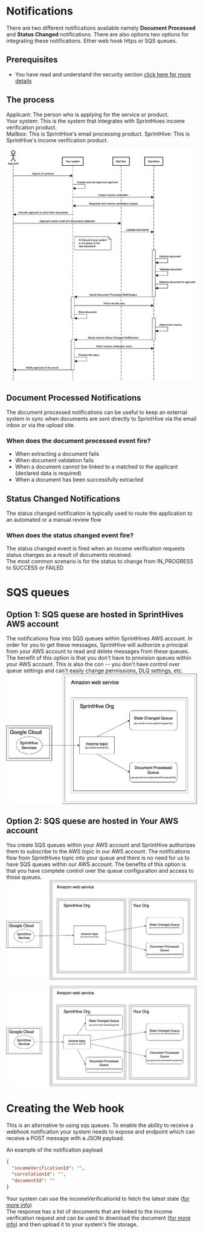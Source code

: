 # Notifications

There are two different notifications available namely **Document Processed** and **Status Changed** notifications.
There are also options two options for integrating these notifications. Ether web hook https or SQS queues.

## Prerequisites
* You have read and understand the security section [click here for more details](../security/CreatingJsonWebToken.md)

## The process

Applicant: The person who is applying for the service or product.  
Your system: This is the system that integrates with SprintHives income verification product.  
Mailbox: This is SprintHive's email processing product.
SprintHive: This is SprintHive's income verification product.

![notification-sequence-diagram](images/document-processed-notification-diagram.png)

## Document Processed Notifications

The document processed notifications can be useful to keep an external system in sync when documents are sent directly
to SprintHive via the email inbox or via the upload site. 

### When does the document processed event fire?

* When extracting a document fails
* When document validation fails
* When a document cannot be linked to a matched to the applicant (declared data is required)
* When a document has been successfully extracted

## Status Changed Notifications

The status changed notification is typically used to route the application to an automated or a manual review flow

### When does the status changed event fire?

The status changed event is fired when an income verification requests status changes as a result of documents received.  
The most common scenario is for the status to change from IN_PROGRESS to SUCCESS or FAILED


# SQS queues
## Option 1: SQS quese are hosted in SprintHives AWS account
The notifications flow into SQS queues within SprintHives AWS account.
In order for you to get these messages, SprintHive will authorize a principal from your AWS account to read and 
delete messages from these queues.
The benefit of this option is that you don't have to provision queues within your AWS account. This is also the con -- 
you don't have control over queue settings and can't easily change permissions, DLQ settings, etc.
![sqs-diagram-queues-hosted-by-sprinthive](images/sqs-diagram-queues-hosted-by-sprinthive.png)

## Option 2: SQS quese are hosted in Your AWS account
You create SQS queues within your AWS account and SprintHive authorizes them to subscribe to the AWS topic in our AWS account.
The notifications flow from SprintHives topic into your queue and there is no need for us to have SQS queues within our AWS account.
The benefits of this option is that you have complete control over the queue configuration and access to those queues.
![sqs-diagram-queues-hosted-by-partner](images/sqs-diagram-queues-hosted-by-partner.png)

![sqs-diagram](images/sqs-diagram.png)

# Creating the Web hook 

This is an alternative to using sqs queues. To enable the ability to receive a webhook notification your system needs to expose and endpoint which can receive
a POST message with a JSON payload.

An example of the notification payload
```json
{
  "incomeVerificationId": "",
  "correlationId": "",
  "documentId": ""
}
```

Your system can use the incomeVerificationId to fetch the latest state ([for more info](../../api/v2/GetIncomeVerificationState.md))  
The response has a list of documents that are linked to the income verification request and can be used to download the 
document ([for more info](../../api/v2/GetDocumentContent.md)) and then upload it to your system's file storage.

